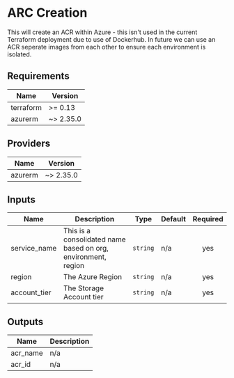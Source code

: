 # ARC Creation

This will create an ACR within Azure - this isn't used in the current Terraform deployment due to use of Dockerhub. In future we can use an ACR seperate images from each other to ensure each environment is isolated.

## Requirements

| Name | Version |
|------|---------|
| terraform | >= 0.13 |
| azurerm | ~> 2.35.0 |

## Providers

| Name | Version |
|------|---------|
| azurerm | ~> 2.35.0 |

## Inputs

| Name | Description | Type | Default | Required |
|------|-------------|------|---------|:--------:|
| service\_name | This is a consolidated name based on org, environment, region | `string` | n/a | yes |
| region | The Azure Region | `string` | n/a | yes |
| account\_tier | The Storage Account tier | `string` | n/a | yes |

## Outputs

| Name | Description |
|------|-------------|
| acr\_name | n/a |
| acr\_id | n/a |